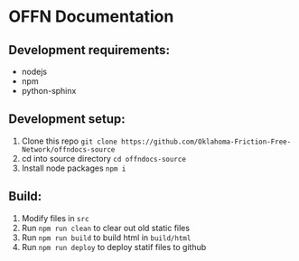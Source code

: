 # OFFN Documentation

## Development requirements:
* nodejs
* npm
* python-sphinx

## Development setup:
1. Clone this repo `` git clone https://github.com/Oklahoma-Friction-Free-Network/offndocs-source ``
2. cd into source directory `` cd offndocs-source ``
3. Install node packages `` npm i ``

## Build:
1. Modify files in `` src  ``
2. Run `` npm run clean `` to clear out old static files
3. Run `` npm run build `` to build html in `` build/html ``
4. Run `` npm run deploy `` to deploy statif files to github
